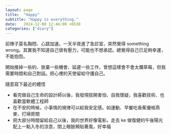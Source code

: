 ```yaml
---
layout: page
title:  "Happy"
subtitle: "Happy is everything."
date:   2024-12-08 12:46:00 +0530
categories: ["diary"]
---
```

前陣子莫名胸悶、心跳加速。一天半夜進了急診室，突然覺得 something wrong。其實我不知道自己很有壓力，可能也不想承認。總覺得自己已足夠幸運，不能抱怨。

開始推掉一些約、放棄一些機會、延遲一些工作，曾想這樣會不會太爛草莓，但我需要時間和自己對話。把心裡的天使留給守護自己。

隨意寫下最近的體悟
- 看完做自己生命的設計師以後，我發現拔開害怕、自我懷疑，我喜歡技術、也喜歡當軟體工程師
- 在不安的時候，小事情的規律可以給我安定感。如運動、早餐吃香蕉優格燕麥、打掃房間
- 把大部分時間留給自己以後，我的世界好像電影。走去 ke 做復健的午後陽光配上一點入冬的涼意，閉上眼臉頰貼著風，好幸福

